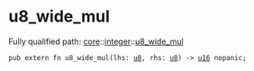 # u8_wide_mul

Fully qualified path: [core](./core.md)::[integer](./core-integer.md)::[u8_wide_mul](./core-integer-u8_wide_mul.md)

<pre><code class="language-cairo">pub extern fn u8_wide_mul(lhs: <a href="core-integer-u8.html">u8</a>, rhs: <a href="core-integer-u8.html">u8</a>) -&gt; <a href="core-integer-u16.html">u16</a> nopanic;</code></pre>

